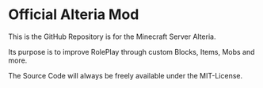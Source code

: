 # Official Alteria Mod
This is the GitHub Repository is for the Minecraft Server Alteria.

Its purpose is to improve RolePlay through custom Blocks, Items, Mobs and more.

The Source Code will always be freely available under the MIT-License.

